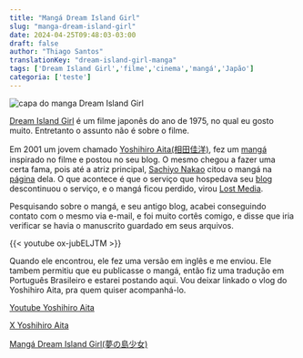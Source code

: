 ```yaml
---
title: "Mangá Dream Island Girl"
slug: "manga-dream-island-girl"
date: 2024-04-25T09:48:03-03:00
draft: false
author: "Thiago Santos"
translationKey: "dream-island-girl-manga"
tags: ['Dream Island Girl','filme','cinema','mangá','Japão']
categoria: ['teste']
---
```


![capa do manga Dream Island Girl](/img/dream_island_girl_capa.jpg)

[Dream Island Girl](https://www.themoviedb.org/movie/671044) é um filme japonês do ano de 1975, no qual eu gosto muito. Entretanto o assunto não é sobre o filme.

Em 2001 um jovem chamado [Yoshihiro Aita(相田佳洋)](https://www.youtube.com/@yotchin1), fez um [mangá](https://wikipedia.org/wiki/Manga) inspirado no filme e postou no seu blog. O mesmo chegou a fazer uma certa fama, pois até a atriz principal, [Sachiyo Nakao](https://www2.nhk.or.jp/archives/articles/?id=D0009070171_00000) citou o mangá na [página](http://www.utopiano.com/old/f/sachiyo/) dela. O que acontece é que o serviço que hospedava seu [blog](https://web.archive.org/web/20010629120037/http://www1.odn.ne.jp/aac67070/) descontinuou o serviço, e o mangá ficou perdido, virou [Lost Media](https://wikipedia.org/wiki/Lost_media).

Pesquisando sobre o mangá, e seu antigo blog, acabei conseguindo contato com o mesmo via e-mail, e foi muito cortês comigo, e disse que iria verificar se havia o manuscrito guardado em seus arquivos.

{{< youtube ox-jubELJTM >}}

Quando ele encontrou, ele fez uma versão em inglês e me enviou. Ele tambem permitiu que eu publicasse o mangá, então fiz uma tradução em Português Brasileiro e estarei postando aqui. Vou deixar linkado o vlog do Yoshihiro Aita, pra quem quiser acompanhá-lo.

[Youtube Yoshihiro Aita](https://www.youtube.com/@yotchin1)

[X Yoshihiro Aita](https://twitter.com/yotchin1976)

[Mangá Dream Island Girl(夢の島少女)](/docs/dream-island-girl-pt.pdf)
